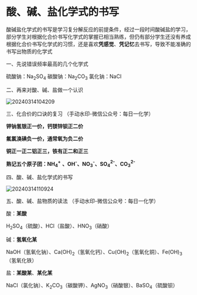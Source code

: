 # 酸、碱、盐化学式的书写

酸碱盐化学式的书写是学习复分解反应的前提条件，经过一段时间酸碱盐的学习，部分学生对根据化合价书写化学式的掌握已相当熟练，但仍有部分学生还没有养成根据化合价书写化学式的习惯，还是喜欢**凭感觉**、**凭记忆**去书写，导致不能准确的书写出物质的化学式

一、先说错误频率最高的几个化学式

硫酸钠：Na<sub>2</sub>SO<sub>4</sub>	碳酸钠：Na<sub>2</sub>CO<sub>3</sub>	氯化钠：NaCl

二、再来对酸、碱、盐做一个认识

![20240314104209](https://img.edaychem.cn/img/20240314104209.jpg)​

三、化合价的口诀的复习	（手动水印-微信公众号：每日一化学）

**钾钠氢银正一价，钙镁锌钡正二价**

**氟氯溴碘负一价，通常氧为负二价**

**铜正一正二铝正三，铁有正二和正三**

**熟记五个原子团：NH**​**<sub>4</sub>**​ **<sup>+</sup>**​ **、OH**​ **<sup>-</sup>**​ **、NO**​**<sub>3</sub>**​ **<sup>-</sup>**​ **、SO**​**<sub>4</sub>**​**<sup>2-</sup>**​ **、CO**​**<sub>3</sub>**​**<sup>2-</sup>**

四、酸、碱、盐化学式的书写

![20240314110924](https://img.edaychem.cn/img/20240314110924.jpg)​

五、酸、碱、盐物质的读法	（手动水印-微信公众号：每日一化学）

酸：**某酸**

H<sub>2</sub>SO<sub>4</sub>（硫酸）、HCl（盐酸）、HNO<sub>3</sub>（硝酸）

碱：**氢氧化某**

NaOH（氢氧化钠）、Ca(OH)<sub>2</sub>（氢氧化钙）、Cu(OH)<sub>2</sub>（氢氧化铜）、Fe(OH)<sub>3</sub>（氢氧化铁）

盐：**某酸某**、**某化某**

NaCl（氯化钠）、K<sub>2</sub>CO<sub>3</sub>（碳酸钾）、AgNO<sub>3</sub>（硝酸银）、BaSO<sub>4</sub>（硫酸钡）

‍
